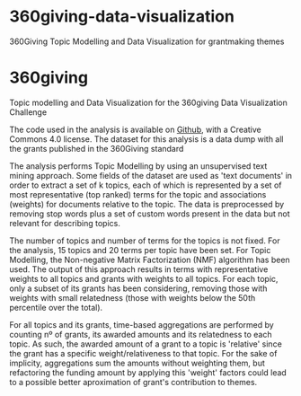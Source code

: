 # 360giving-data-visualization
360Giving Topic Modelling and Data Visualization for grantmaking themes

# 360giving

Topic modelling and Data Visualization for the 360giving Data Visualization Challenge

The code used in the analysis is available on [Github](https://github.com/XavierGimenez/360giving-data-visualization), with a Creative Commons 4.0 license. The dataset for this analysis is a data dump with all the grants published in the 360Giving standard

The analysis performs Topic Modelling by using an unsupervised text mining approach. Some fields of the dataset are used as 'text documents' in order to extract a set of k topics, each of which is represented by a set of most representative (top ranked) terms for the topic and associations (weights) for documents relative to the topic. 
The data is preprocessed by removing stop words plus a set of custom words present in the data but not relevant for describing topics.

The number of topics and number of terms for the topics is not fixed. For the analysis, 15 topics and 20 terms per topic have been set. For Topic Modelling, the Non-negative Matrix Factorization (NMF) algorithm has been used. The output of this approach results in terms with representative weights to all topics and grants with weights to all topics. For each topic, only a subset of its grants has been considering, removing those with weights with small relatedness (those with weights below the 50th percentile over the total).

For all topics and its grants, time-based aggregations are performed by counting nº of grants, its awarded amounts and its relatedness to each topic. As such, the awarded amount of a grant to a topic is 'relative' since the grant has a specific weight/relativeness to that topic. For the sake of implicity, aggregations sum the amounts without weighting them, but refactoring the funding amount by applying this 'weight' factors could lead to a possible better aproximation of grant's contribution to themes.
